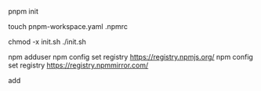 pnpm init

touch pnpm-workspace.yaml .npmrc

chmod -x init.sh
./init.sh

npm adduser
npm config set registry https://registry.npmjs.org/
npm config set registry https://registry.npmmirror.com/

add 